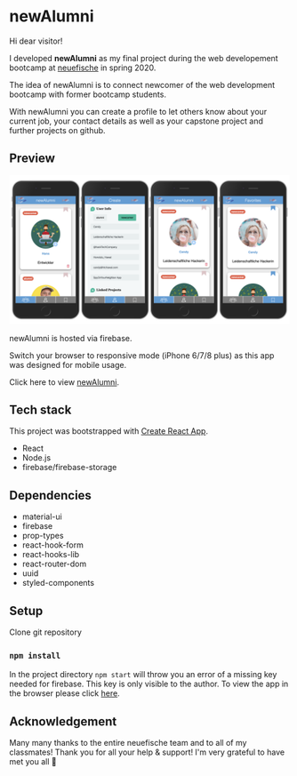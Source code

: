 # newAlumni

Hi dear visitor!

I developed **newAlumni** as my final project during the web developement bootcamp at [neuefische](https://www.neuefische.de/) in spring 2020.

The idea of newAlumni is to connect newcomer of the web development bootcamp with former bootcamp students.

With newAlumni you can create a profile to let others know about your current job, your contact details as well as your capstone project and further projects on github.

## Preview

![appScreens](src/imgsrc/app_screens.png)

newAlumni is hosted via firebase.

Switch your browser to responsive mode (iPhone 6/7/8 plus) as this app was designed for mobile usage.

Click here to view [newAlumni](https://evas-project.firebaseapp.com).

## Tech stack

This project was bootstrapped with [Create React App](https://github.com/facebook/create-react-app).

- React
- Node.js
- firebase/firebase-storage

## Dependencies

- material-ui
- firebase
- prop-types
- react-hook-form
- react-hooks-lib
- react-router-dom
- uuid
- styled-components

## Setup

Clone git repository

### `npm install`

In the project directory `npm start` will throw you an error of a missing key needed for firebase. This key is only visible to the author. To view the app in the browser please click [here](https://evas-project.firebaseapp.com).

## Acknowledgement

Many many thanks to the entire neuefische team and to all of my classmates! Thank you for all your help & support! I'm very grateful to have met you all 💖
